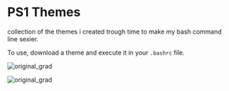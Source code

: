 # PS1 Themes
collection of the themes i created trough time to make my bash command line sexier.

To use, download a theme and execute it in your `.bashrc` file.

![original_grad](https://raw.githubusercontent.com/showlet/bash_ps1_themes/master/photos/original_gradient.png)

![original_grad](https://raw.githubusercontent.com/showlet/bash_ps1_themes/master/photos/magenta_gradient.png)

